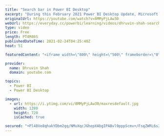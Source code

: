 ```yaml
---
title: "Search bar in Power BI Desktop"
excerpt: "During this February 2021 Power BI Desktop Update, Microsoft rolled out one new feature where we can Search for different actions from Power BI Desktop. Now, we have a new search bar in Power BI Desktop. Based on the current report’s state,  this will show appropriate actions here. Stay tuned throughout"
originalUrl: https://youtube.com/watch?v=8MMyPjLAw30
webUrl: https://everyday.cc/powerbi/learning/videos/dhruvin-shah-search-bar-in-power-bi-desktop/
type: video
price: Free
length: PT4M46S
publishedDateTime: 2021-02-24T04:25:40Z
heat: 51

featuredContent: "<iframe width=\"800\" height=\"500\" frameborder=\"0\" src=\"https://www.youtube.com/embed/8MMyPjLAw30\" allow=\"accelerometer; autoplay; encrypted-media; gyroscope; picture-in-picture\" allowfullscreen></iframe>"

provider:
  name: Dhruvin Shah
  domain: youtube.com

topics:
  - Power BI
  - Power BI Desktop

images:
  - url: https://i.ytimg.com/vi/8MMyPjLAw30/maxresdefault.jpg
    width: 1280
    height: 720
    isCached: true

secured: "+Pl40Ve8qhakYDbm2qq/NMuXqcJGhepXAbgIPABvl9pppScmv+/FsqZWRL6s39sUvTKgnH4mAKLnD+HyIkHBjxtZ6xN7T5s+zEq0xTW8p6TPp61g0Yqq6y4QOFHghGADkDU/m6YfOAxc0YEOFVUkSp0waaYf77Uy350OJQYbCLGvbHwZWNgGqpQuSBv9sJdLaW1GvQ1Em/CH55kInEVrL2/m7SRk8k61UqmePy4J8NDXyXOKojT44P2kHo1Gkp7ooOuxORwUCbTlDCfwX7LLu6UfBK5Nmr/9UAmM9mc/9L36rcprjtMcsFnRoD49COwCyI3rBDtP03WuN+nUIhxWZklMxgXa73nbx/Q7Hmowg+pw5jYUZUOmKB99EMSOsC8/LeLlQ5sk2UodDTCe7ZbyLTPPU2Pn2RcT4iVoRNvMtDU=;I9XmF/g2x9DHVUf/QP3zcA=="
---
```


